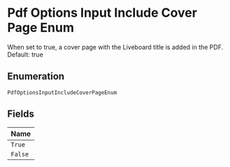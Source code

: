 
# Pdf Options Input Include Cover Page Enum

When set to true, a cover page with the Liveboard title is added in the PDF. Default: true

## Enumeration

`PdfOptionsInputIncludeCoverPageEnum`

## Fields

| Name |
|  --- |
| `True` |
| `False` |

